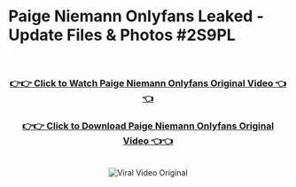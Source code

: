 # Paige Niemann Onlyfans Leaked - Update Files & Photos #2S9PL


<br>
<div align="center">
<h3><a href="https://links2leaks.com/paigeniemann" rel="nofollow">👉👉 Click to Watch Paige Niemann Onlyfans Original Video 👈👈</a></h3>
<h3><a href="https://links2leaks.com/paigeniemann" rel="nofollow">👉👉 Click to Download Paige Niemann Onlyfans Original Video 👈👈</a></h3>
<br>
<a href="https://links2leaks.com/paigeniemann" rel="nofollow"><img src="https://i.ibb.co/Gkj2r4b/banner.png" alt="Viral Video Original" style="max-width: 100%; display: inline-block;" data-target="animated-image.originalImage"></a>
</div>
